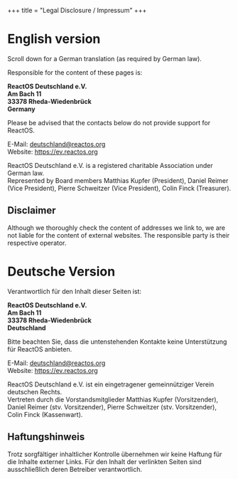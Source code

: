 +++
title = "Legal Disclosure / Impressum"
+++

# English version
Scroll down for a German translation (as required by German law).

Responsible for the content of these pages is:

<b>
	ReactOS Deutschland e.V.<br>
	Am Bach 11<br>
	33378 Rheda-Wiedenbrück<br>
	Germany
</b>

Please be advised that the contacts below do not provide support for ReactOS.

E-Mail: <a href="mailto:deutschland@reactos.org">deutschland@reactos.org</a><br>
Website: <a href="https://ev.reactos.org">https://ev.reactos.org</a>

ReactOS Deutschland e.V. is a registered charitable Association under German law.<br>
Represented by Board members Matthias Kupfer (President), Daniel Reimer (Vice President), Pierre Schweitzer (Vice President), Colin Finck (Treasurer).

## Disclaimer
Although we thoroughly check the content of addresses we link to, we are not liable for the content of external websites. The responsible party is their respective operator.



# Deutsche Version
Verantwortlich für den Inhalt dieser Seiten ist:

<b>
	ReactOS Deutschland e.V.<br>
	Am Bach 11<br>
	33378 Rheda-Wiedenbrück<br>
	Deutschland
</b>

Bitte beachten Sie, dass die untenstehenden Kontakte keine Unterstützung für ReactOS anbieten.

E-Mail: <a href="mailto:deutschland@reactos.org">deutschland@reactos.org</a><br>
Website: <a href="https://ev.reactos.org">https://ev.reactos.org</a>

ReactOS Deutschland e.V. ist ein eingetragener gemeinnütziger Verein deutschen Rechts.<br>
Vertreten durch die Vorstandsmitglieder Matthias Kupfer (Vorsitzender), Daniel Reimer (stv. Vorsitzender), Pierre Schweitzer (stv. Vorsitzender), Colin Finck (Kassenwart).

## Haftungshinweis
Trotz sorgfältiger inhaltlicher Kontrolle übernehmen wir keine Haftung für die Inhalte externer Links. Für den Inhalt der verlinkten Seiten sind ausschließlich deren Betreiber verantwortlich.

